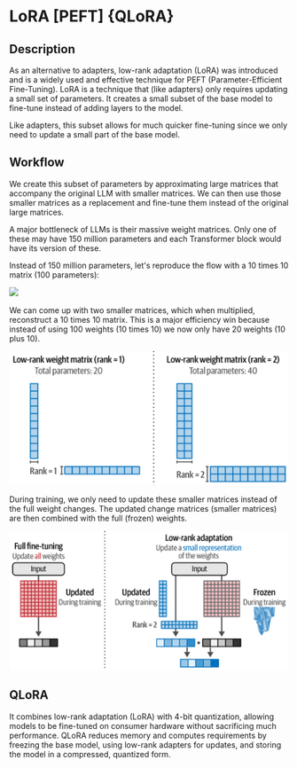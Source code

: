 # LoRA [PEFT] {QLoRA}

## Description

As an alternative to adapters, low-rank adaptation (LoRA) was introduced and is a widely used and effective technique for PEFT (Parameter-Efficient Fine-Tuning).
LoRA is a technique that (like adapters) only requires updating a small set of parameters.
It creates a small subset of the base model to fine-tune instead of adding layers to the model.

Like adapters, this subset allows for much quicker fine-tuning since we only need to update a small part of the base model.

## Workflow

We create this subset of parameters by approximating large matrices that accompany the original LLM with smaller matrices.
We can then use those smaller matrices as a replacement and fine-tune them instead of the original large matrices.

A major bottleneck of LLMs is their massive weight matrices.
Only one of these may have 150 million parameters and each Transformer block would have its version of these.

Instead of 150 million parameters, let's reproduce the flow with a 10 times 10 matrix (100 parameters):

<img src="full_rank.png" style="width:3.5in" />

We can come up with two smaller matrices, which when multiplied, reconstruct a 10 times 10 matrix.
This is a major efficiency win because instead of using 100 weights (10 times 10) we now only have 20 weights (10 plus 10).

![](lora/low_rank.png)

During training, we only need to update these smaller matrices instead of the full weight changes.
The updated change matrices (smaller matrices) are then combined with the full (frozen) weights.

![](lora/full_vs_lora.png)

## QLoRA

It combines low-rank adaptation (LoRA) with 4-bit quantization, allowing models to be fine-tuned on consumer hardware without sacrificing much performance.
QLoRA reduces memory and computes requirements by freezing the base model, using low-rank adapters for updates, and storing the model in a compressed, quantized form.
